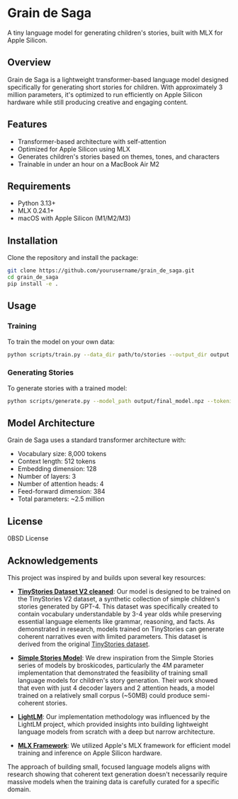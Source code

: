 # Grain de Saga

A tiny language model for generating children's stories, built with MLX for Apple Silicon.

## Overview

Grain de Saga is a lightweight transformer-based language model designed specifically for generating short stories for children. With approximately 3 million parameters, it's optimized to run efficiently on Apple Silicon hardware while still producing creative and engaging content.

## Features

- Transformer-based architecture with self-attention
- Optimized for Apple Silicon using MLX
- Generates children's stories based on themes, tones, and characters
- Trainable in under an hour on a MacBook Air M2

## Requirements

- Python 3.13+
- MLX 0.24.1+
- macOS with Apple Silicon (M1/M2/M3)

## Installation

Clone the repository and install the package:

```sh
git clone https://github.com/yourusername/grain_de_saga.git
cd grain_de_saga
pip install -e .
```

## Usage

### Training

To train the model on your own data:

```sh
python scripts/train.py --data_dir path/to/stories --output_dir output
```

### Generating Stories

To generate stories with a trained model:

```sh
python scripts/generate.py --model_path output/final_model.npz --tokenizer_path output/tokenizer.json --theme adventure --tone cheerful --genre fantasy --characters "Alice,Bob"
```

## Model Architecture

Grain de Saga uses a standard transformer architecture with:

- Vocabulary size: 8,000 tokens
- Context length: 512 tokens
- Embedding dimension: 128
- Number of layers: 3
- Number of attention heads: 4
- Feed-forward dimension: 384
- Total parameters: ~2.5 million

## License

0BSD License

## Acknowledgements

This project was inspired by and builds upon several key resources:

- **[TinyStories Dataset V2 cleaned](https://huggingface.co/datasets/fhswf/TinyStoriesV2_cleaned)**: Our model is designed to be trained on the TinyStories V2 dataset, a synthetic collection of simple children's stories generated by GPT-4. This dataset was specifically created to contain vocabulary understandable by 3-4 year olds while preserving essential language elements like grammar, reasoning, and facts. As demonstrated in research, models trained on TinyStories can generate coherent narratives even with limited parameters. This dataset is derived from the original [TinyStories dataset](https://huggingface.co/datasets/roneneldan/TinyStories/).

- **[Simple Stories Model](https://huggingface.co/broskicodes/simple-stories-4M)**: We drew inspiration from the Simple Stories series of models by broskicodes, particularly the 4M parameter implementation that demonstrated the feasibility of training small language models for children's story generation. Their work showed that even with just 4 decoder layers and 2 attention heads, a model trained on a relatively small corpus (~50MB) could produce semi-coherent stories.

- **[LightLM](https://github.com/dongyuanjushi/LightLM)**: Our implementation methodology was influenced by the LightLM project, which provided insights into building lightweight language models from scratch with a deep but narrow architecture.

- **[MLX Framework](https://github.com/ml-explore/mlx)**: We utilized Apple's MLX framework for efficient model training and inference on Apple Silicon hardware.

The approach of building small, focused language models aligns with research showing that coherent text generation doesn't necessarily require massive models when the training data is carefully curated for a specific domain.

